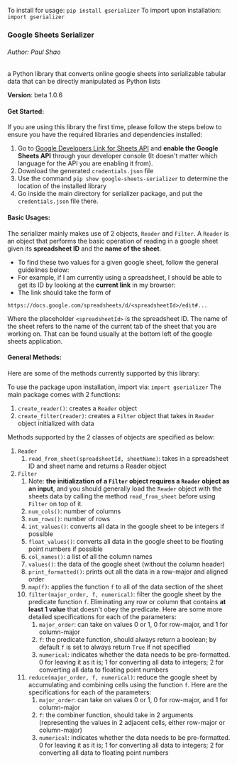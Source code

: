 To install for usage: `pip install gserializer`
To import upon installation: `import gserializer`

### Google Sheets Serializer
###### Author: Paul Shao
a Python library that converts online google sheets into serializable tabular data that can be directly manipulated as Python lists

**Version**: beta 1.0.6
#### Get Started:
If you are using this library the first time, please follow the steps below to ensure you have the required libraries and dependencies installed:
1. Go to [Google Developers Link for Sheets API](https://developers.google.com/sheets/api/quickstart/python) and **enable the Google Sheets API** through your developer console (It doesn't matter which language for the API you are enabling it from).
2. Download the generated `credentials.json` file
3. Use the command `pip show google-sheets-serializer` to determine the location of the installed library
4. Go inside the main directory for serializer package, and put the `credentials.json` file there.

#### Basic Usages:
The serializer mainly makes use of 2 objects, `Reader` and `Filter`. A `Reader` is an object that performs the basic operation of reading in a google sheet given its **spreadsheet ID** and the **name of the sheet**.

* To find these two values for a given google sheet, follow the general guidelines below:
* For example, if I am currently using a spreadsheet, I should be able to get its ID by looking at the **current link** in my browser:
* The link should take the form of
```
https://docs.google.com/spreadsheets/d/<spreadsheetId>/edit#...
```
Where the placeholder `<spreadsheetId>` is the spreadsheet ID. The name of the sheet refers to the name of the current tab of the sheet that you are working on. That can be found usually at the bottom left of the google sheets application.

#### General Methods:
Here are some of the methods currently supported by this library:

To use the package upon installation, import via:
```import gserializer```
The main package comes with 2 functions:
1. `create_reader()`: creates a `Reader` object
2. `create_filter(reader)`: creates a `Filter` object that takes in `Reader` object initialized with data

Methods supported by the 2 classes of objects are specified as below:
1. `Reader`
   1. `read_from_sheet(spreadsheetId, sheetName)`: takes in a spreadsheet ID and sheet name and returns a Reader object
2. `Filter`
   1. Note: **the initialization of a `Filter` object requires a `Reader` object as an input**, and you should generally load the `Reader` object with the sheets data by calling the method `read_from_sheet` before using `Filter` on top of it.
   2. `num_cols()`: number of columns
   3. `num_rows()`: number of rows
   4. `int_values()`: converts all data in the google sheet to be integers if possible
   5. `float_values()`: converts all data in the google sheet to be floating point numbers if possible
   6. `col_names()`: a list of all the column names
   7. `values()`: the data of the google sheet (without the column header)
   8. `print_formatted()`: prints out all the data in a row-major and aligned order
   9. `map(f)`: applies the function `f` to all of the data section of the sheet
   10. `filter(major_order, f, numerical)`: filter the google sheet by the predicate function `f`. Eliminating any row or column that contains **at least 1 value** that doesn't obey the predicate. Here are some more detailed specifications for each of the parameters:
       1.  `major_order`: can take on values 0 or 1, 0 for row-major, and 1 for column-major
       2.  `f`: the predicate function, should always return a boolean; by default `f` is set to always return `True` if not specified
       3.  `numerical`: indicates whether the data needs to be pre-formatted. 0 for leaving it as it is; 1 for converting all data to integers; 2 for converting all data to floating point numbers
   11. `reduce(major_order, f, numerical)`: reduce the google sheet by accumulating and combining cells using the function `f`. Here are the specifications for each of the parameters:
       1.  `major_order`: can take on values 0 or 1, 0 for row-major, and 1 for column-major
       2.  `f`: the combiner function, should take in 2 arguments (representing the values in 2 adjacent cells, either row-major or column-major)
       3.  `numerical`: indicates whether the data needs to be pre-formatted. 0 for leaving it as it is; 1 for converting all data to integers; 2 for converting all data to floating point numbers
